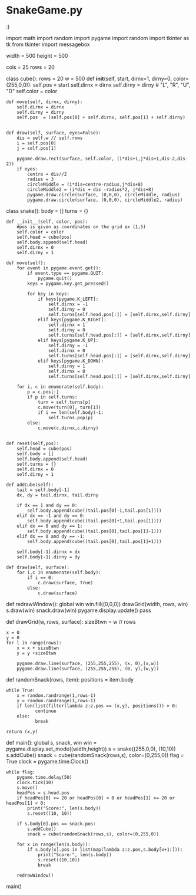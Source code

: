 # SnakeGame.py
:)




import math
import random
import pygame
import random
import tkinter as tk
from tkinter import messagebox

width = 500
height = 500

cols = 25
rows = 20


class cube():
    rows = 20
    w = 500
    def __init__(self, start, dirnx=1, dirny=0, color=(255,0,0)):
        self.pos = start
        self.dirnx = dirnx
        self.dirny = dirny # "L", "R", "U", "D"
        self.color = color

    def move(self, dirnx, dirny):
        self.dirnx = dirnx
        self.dirny = dirny
        self.pos  = (self.pos[0] + self.dirnx, self.pos[1] + self.dirny)


    def draw(self, surface, eyes=False):
        dis = self.w // self.rows
        i = self.pos[0]
        j = self.pos[1]

        pygame.draw.rect(surface, self.color, (i*dis+1,j*dis+1,dis-2,dis-2))
        if eyes:
            centre = dis//2
            radius = 3
            circleMiddle = (i*dis+centre-radius,j*dis+8)
            circleMiddle2 = (i*dis + dis -radius*2, j*dis+8)
            pygame.draw.circle(surface, (0,0,0), circleMiddle, radius)
            pygame.draw.circle(surface, (0,0,0), circleMiddle2, radius)



class snake():
    body = []
    turns = {}

    def __init__(self, color, pos):
        #pos is given as coordinates on the grid ex (1,5)
        self.color = color
        self.head = cube(pos)
        self.body.append(self.head)
        self.dirnx = 0
        self.dirny = 1

    def move(self):
        for event in pygame.event.get():
            if event.type == pygame.QUIT:
                pygame.quit()
            keys = pygame.key.get_pressed()

            for key in keys:
                if keys[pygame.K_LEFT]:
                    self.dirnx = -1
                    self.dirny = 0
                    self.turns[self.head.pos[:]] = [self.dirnx,self.dirny]
                elif keys[pygame.K_RIGHT]:
                    self.dirnx = 1
                    self.dirny = 0
                    self.turns[self.head.pos[:]] = [self.dirnx,self.dirny]
                elif keys[pygame.K_UP]:
                    self.dirny = -1
                    self.dirnx = 0
                    self.turns[self.head.pos[:]] = [self.dirnx,self.dirny]
                elif keys[pygame.K_DOWN]:
                    self.dirny = 1
                    self.dirnx = 0
                    self.turns[self.head.pos[:]] = [self.dirnx,self.dirny]

        for i, c in enumerate(self.body):
            p = c.pos[:]
            if p in self.turns:
                turn = self.turns[p]
                c.move(turn[0], turn[1])
                if i == len(self.body)-1:
                    self.turns.pop(p)
            else:
                c.move(c.dirnx,c.dirny)


    def reset(self,pos):
        self.head = cube(pos)
        self.body = []
        self.body.append(self.head)
        self.turns = {}
        self.dirnx = 0
        self.dirny = 1

    def addCube(self):
        tail = self.body[-1]
        dx, dy = tail.dirnx, tail.dirny

        if dx == 1 and dy == 0:
            self.body.append(cube((tail.pos[0]-1,tail.pos[1])))
        elif dx == -1 and dy == 0:
            self.body.append(cube((tail.pos[0]+1,tail.pos[1])))
        elif dx == 0 and dy == 1:
            self.body.append(cube((tail.pos[0],tail.pos[1]-1)))
        elif dx == 0 and dy == -1:
            self.body.append(cube((tail.pos[0],tail.pos[1]+1)))

        self.body[-1].dirnx = dx
        self.body[-1].dirny = dy

    def draw(self, surface):
        for i,c in enumerate(self.body):
            if i == 0:
                c.draw(surface, True)
            else:
                c.draw(surface)



def redrawWindow():
    global win
    win.fill((0,0,0))
    drawGrid(width, rows, win)
    s.draw(win)
    snack.draw(win)
    pygame.display.update()
    pass



def drawGrid(w, rows, surface):
    sizeBtwn = w // rows

    x = 0
    y = 0
    for l in range(rows):
        x = x + sizeBtwn
        y = y +sizeBtwn

        pygame.draw.line(surface, (255,255,255), (x, 0),(x,w))
        pygame.draw.line(surface, (255,255,255), (0, y),(w,y))



def randomSnack(rows, item):
    positions = item.body

    while True:
        x = random.randrange(1,rows-1)
        y = random.randrange(1,rows-1)
        if len(list(filter(lambda z:z.pos == (x,y), positions))) > 0:
               continue
        else:
               break

    return (x,y)


def main():
    global s, snack, win
    win = pygame.display.set_mode((width,height))
    s = snake((255,0,0), (10,10))
    s.addCube()
    snack = cube(randomSnack(rows,s), color=(0,255,0))
    flag = True
    clock = pygame.time.Clock()

    while flag:
        pygame.time.delay(50)
        clock.tick(10)
        s.move()
        headPos = s.head.pos
        if headPos[0] >= 20 or headPos[0] < 0 or headPos[1] >= 20 or headPos[1] < 0:
            print("Score:", len(s.body))
            s.reset((10, 10))

        if s.body[0].pos == snack.pos:
            s.addCube()
            snack = cube(randomSnack(rows,s), color=(0,255,0))

        for x in range(len(s.body)):
            if s.body[x].pos in list(map(lambda z:z.pos,s.body[x+1:])):
                print("Score:", len(s.body))
                s.reset((10,10))
                break

        redrawWindow()

main()


